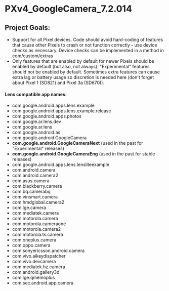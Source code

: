 # PXv4_GoogleCamera_7.2.014

## Project Goals:
- Support for all Pixel devices. Code should avoid hard-coding of features that cause other Pixels to crash or not function correctly - use device checks as necessary. Device checks can be implemented in a method in com/custom/extras
- Only features that are enabled by default for newer Pixels should be enabled by default (but also, not always). "Experimental" features should not be enabled by default. Sometimes extra features can cause extra lag or battery usage so discretion is needed here (don't forget about Pixel 1 (SD821) and Pixel 3a (SD670)).
 
 
#### Lens compatible app names:
- com.google.android.apps.lens.example
- com.google.android.apps.lens.example.release
- com.google.android.apps.photos
- com.google.ar.lens.dev
- com.google.ar.lens
- com.google.android.as
- com.google.android.GoogleCamera
- **com.google.android.GoogleCameraNext** (used in the past for "Experimental" releases)
- **com.google.android.GoogleCameraEng** (used in the past for stable releases)
- com.google.android.apps.lens.lensliteexample
- com.android.camera
- com.android.camera2
- com.asus.camera
- com.blackberry.camera
- com.bq.camerabq
- com.vinsmart.camera
- com.hmdglobal.camera2
- com.lge.camera
- com.mediatek.camera
- com.motorola.camera
- com.motorola.cameraone
- com.motorola.camera2
- com.motorola.ts.camera
- com.oneplus.camera
- com.oppo.camera
- com.sonyericsson.android.camera
- com.vivo.aikeydispatcher
- com.vivo.devcamera
- com.mediatek.hz.camera
- com.android.gallery3d
- com.lge.qmemoplus
- com.sec.android.app.camera
